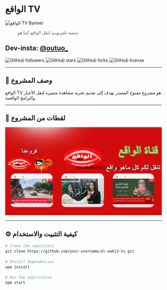 # الواقع TV

![الواقع TV Banner](https://dummyimage.com/1200x400/000/fff&text=الواقع+TV)

> منصة تلفزيونية لنقل الواقع كما هو.

## Dev-insta: [@outuo_](https://www.instagram.com/outuo_)

![GitHub followers](https://img.shields.io/github/followers/your-username?label=Follow&style=social)
![GitHub stars](https://img.shields.io/github/stars/your-username/your-repo?style=social)
![GitHub forks](https://img.shields.io/github/forks/your-username/your-repo?style=social)
![GitHub license](https://img.shields.io/github/license/your-username/your-repo)

---

## 📝 وصف المشروع

الواقع TV هو مشروع مفتوح المصدر يهدف إلى تقديم تجربة مشاهدة متميزة لنقل الأخبار والبرامج الواقعية.

---

## 📸 لقطات من المشروع

![الواقع TV Logo](https://github.com/Lorouss/al-waki3-tv/blob/main/%D8%A7%D9%84%D9%85%D9%84%D9%81%D8%A7%D8%AA%20%D8%A7%D9%84%D9%85%D8%B3%D8%AA%D8%AE%D8%AF%D9%85%D8%A9/folder%20logo/al%20waki3.png?raw=true)

---

## ⚙️ كيفية التثبيت والاستخدام

```bash
# Clone the repository
git clone https://github.com/your-username/al-waki3-tv.git

# Install dependencies
npm install

# Run the application
npm start
